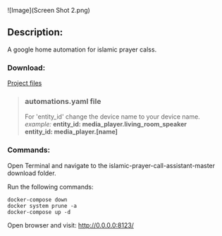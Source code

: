 ![Image](Screen Shot 2.png)

 
## Description:
A google home automation for islamic prayer calss. 


### Download:
[Project files](https://gitlab.com/shariatpurbasi/islamic-prayer-call-assistant/-/archive/master/islamic-prayer-call-assistant-master.zip)


>### **automations.yaml file**
>For 'entity_id' change the device name to your device name.  
>*example:* **entity_id: media_player.living_room_speaker**  
>           **entity_id: media_player.[name]**


### Commands:

Open Terminal and navigate to the islamic-prayer-call-assistant-master download folder.

Run the following commands:
```
docker-compose down
docker system prune -a
docker-compose up -d
```
Open browser and visit:
http://0.0.0.0:8123/
